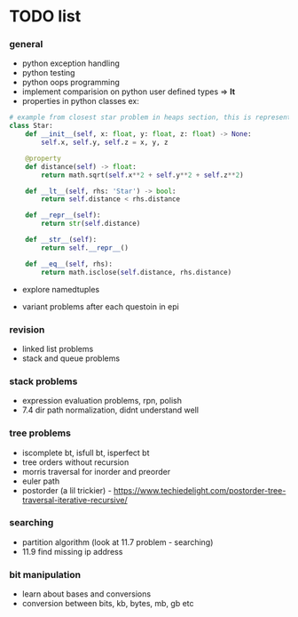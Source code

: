 # TODO list

### general
- python exception handling
- python testing
- python oops programming
- implement comparision on python user defined types => __lt__
- properties in python classes
ex: 
```python
# example from closest star problem in heaps section, this is representation of a star
class Star:
    def __init__(self, x: float, y: float, z: float) -> None:
        self.x, self.y, self.z = x, y, z

    @property
    def distance(self) -> float:
        return math.sqrt(self.x**2 + self.y**2 + self.z**2)

    def __lt__(self, rhs: 'Star') -> bool:
        return self.distance < rhs.distance

    def __repr__(self):
        return str(self.distance)

    def __str__(self):
        return self.__repr__()

    def __eq__(self, rhs):
        return math.isclose(self.distance, rhs.distance)
```
- explore namedtuples

- variant problems after each questoin in epi

### revision
- linked list problems
- stack and queue problems

### stack problems
- expression evaluation problems, rpn, polish
- 7.4 dir path normalization, didnt understand well

### tree problems
- iscomplete bt, isfull bt, isperfect bt
- tree orders without recursion
- morris traversal for inorder and preorder
- euler path
- postorder (a lil trickier) - https://www.techiedelight.com/postorder-tree-traversal-iterative-recursive/

### searching 
- partition algorithm (look at 11.7 problem - searching)
- 11.9 find missing ip address

### bit manipulation
- learn about bases and conversions
- conversion between bits, kb, bytes, mb, gb etc
